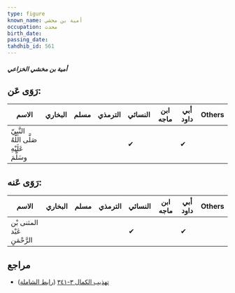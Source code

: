 ```yaml
---
type: figure
known_name: أمية بن مخشي
occupation: محدث
birth_date:
passing_date:
tahdhib_id: 561
---
```

##### أمية بن مخشي الخزاعي

## رَوَى عَن:
| الاسم                                      | البخاري | مسلم | الترمذي | النسائي | ابن ماجه | أبي داود | Others |
| ------------------------------------------ | ------- | ---- | ------- | ------- | -------- | -------- | ------ |
| النَّبِيّ صَلَّى اللَّهُ عَلَيْهِ وسَلَّمَ |         |      |         | ✔       |          | ✔        |        |
## رَوَى عَنه:
| الاسم                        | البخاري | مسلم | الترمذي | النسائي | ابن ماجه | أبي داود | Others |
| ---------------------------- | ------- | ---- | ------- | ------- | -------- | -------- | ------ |
| المثنى بْن عَبْد الرَّحْمَنِ |         |      |         | ✔       |          | ✔        |        |
## مراجع
- [تهذيب الكمال ٣-٣٤١](obsidian://open?vault=Tahdhib-al-Kamal&file=Figures/٥٦١-أمية%20بن%20مخشي%20الخزاعي) ([رابط الشاملة](https://shamela.ws/book/3722/1355))